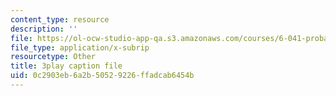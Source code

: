 ```yaml
---
content_type: resource
description: ''
file: https://ol-ocw-studio-app-qa.s3.amazonaws.com/courses/6-041-probabilistic-systems-analysis-and-applied-probability-fall-2010/0c2903eb6a2b50529226ffadcab6454b_jsqSScywvMc.vtt
file_type: application/x-subrip
resourcetype: Other
title: 3play caption file
uid: 0c2903eb-6a2b-5052-9226-ffadcab6454b
---
```

